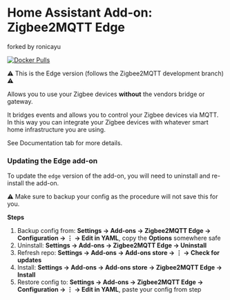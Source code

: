 # Home Assistant Add-on: Zigbee2MQTT Edge

forked by ronicayu

[![Docker Pulls](https://img.shields.io/docker/pulls/zigbee2mqtt/zigbee2mqtt-edge-amd64.svg?style=flat-square&logo=docker)](https://cloud.docker.com/u/zigbee2mqtt/repository/docker/dwelch2101/zigbee2mqtt-edge-amd64)

⚠️ This is the Edge version (follows the Zigbee2MQTT development branch) ⚠️

Allows you to use your Zigbee devices **without** the vendors bridge or gateway.

It bridges events and allows you to control your Zigbee devices via MQTT. In this way you can integrate your Zigbee devices with whatever smart home infrastructure you are using.

See Documentation tab for more details.

### Updating the Edge add-on

To update the `edge` version of the add-on, you will need to uninstall and re-install the add-on.

⚠️ Make sure to backup your config as the procedure will not save this for you.

**Steps**

1. Backup config from: **Settings → Add-ons → Zigbee2MQTT Edge → Configuration → ⋮ → Edit in YAML**, copy the **Options** somewhere safe
1. Uninstall: **Settings → Add-ons → Zigbee2MQTT Edge → Uninstall**
1. Refresh repo: **Settings → Add-ons → Add-ons store → ⋮ → Check for updates**
1. Install: **Settings → Add-ons → Add-ons store → Zigbee2MQTT Edge → Install**
1. Restore config to: **Settings → Add-ons → Zigbee2MQTT Edge → Configuration → ⋮ → Edit in YAML**, paste your config from step
